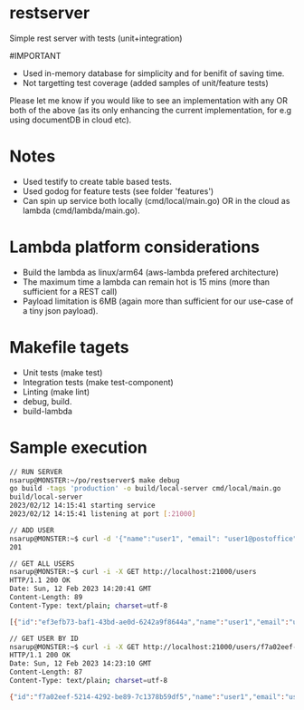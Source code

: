 # restserver
Simple rest server with tests (unit+integration)

#IMPORTANT
- Used in-memory database for simplicity and for benifit of saving time.
- Not targetting test coverage (added samples of unit/feature tests)

Please let me know if you would like to see an implementation with any OR both of the above (as its only enhancing the current implementation, for e.g using documentDB in cloud etc).

# Notes
- Used testify to create table based tests.
- Used godog for feature tests (see folder 'features')
- Can spin up service both locally (cmd/local/main.go) OR in the cloud as lambda (cmd/lambda/main.go).

# Lambda platform considerations
- Build the lambda as linux/arm64 (aws-lambda prefered architecture)
- The maximum time a lambda can remain hot is 15 mins (more than sufficient for a REST call)
- Payload limitation is 6MB (again more than sufficient for our use-case of a tiny json payload).

# Makefile tagets
- Unit tests (make test)
- Integration tests (make test-component)
- Linting (make lint)
- debug, build.
- build-lambda

# Sample execution
```sh
// RUN SERVER
nsarup@MONSTER:~/po/restserver$ make debug
go build -tags 'production' -o build/local-server cmd/local/main.go
build/local-server
2023/02/12 14:15:41 starting service
2023/02/12 14:15:41 listening at port [:21000]

// ADD USER
nsarup@MONSTER:~$ curl -d '{"name":"user1", "email": "user1@postoffice", "password": "plaintext"}' -H "Content-Type: application/json" -X POST -w "%{http_code}\n" http://localhost:21000/users
201

// GET ALL USERS
nsarup@MONSTER:~$ curl -i -X GET http://localhost:21000/users
HTTP/1.1 200 OK
Date: Sun, 12 Feb 2023 14:20:41 GMT
Content-Length: 89
Content-Type: text/plain; charset=utf-8

[{"id":"ef3efb73-baf1-43bd-ae0d-6242a9f8644a","name":"user1","email":"user1@postoffice"}]

// GET USER BY ID
nsarup@MONSTER:~$ curl -i -X GET http://localhost:21000/users/f7a02eef-5214-4292-be89-7c1378b59df5
HTTP/1.1 200 OK
Date: Sun, 12 Feb 2023 14:23:10 GMT
Content-Length: 87
Content-Type: text/plain; charset=utf-8

{"id":"f7a02eef-5214-4292-be89-7c1378b59df5","name":"user1","email":"user1@postoffice"}
```